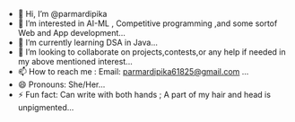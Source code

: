 - 👋 Hi, I’m @parmardipika
- 👀 I’m interested in AI-ML , Competitive programming ,and some sortof Web and App development...
- 🌱 I’m currently learning DSA in Java...
- 💞️ I’m looking to collaborate on projects,contests,or any help if needed in my above mentioned interest...
- 📫 How to reach me : Email: parmardipika61825@gmail.com  ...
- 😄 Pronouns: She/Her...
- ⚡ Fun fact: Can write with both hands ; A part of my hair and head is unpigmented...

<!---
parmardipika/parmardipika is a ✨ special ✨ repository because its `README.md` (this file) appears on your GitHub profile.
You can click the Preview link to take a look at your changes.
--->
